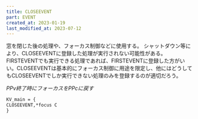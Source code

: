 ```yaml
---
title: CLOSEEVENT
part: EVENT
created_at: 2023-01-19
last_modified_at: 2023-07-12
---
```

窓を閉じた後の処理や、フォーカス制御などに使用する。
シャットダウン等により、CLOSEEVENTに登録した処理が実行されない可能性がある。FIRSTEVENTでも実行できる処理であれば、FIRSTEVENTに登録した方がいい。CLOSEEVENTは基本的にフォーカス制御に用途を限定し、他にはどうしてもCLOSEEVENTでしか実行できない処理のみを登録するのが適切だろう。

_PPv終了時にフォーカスをPPcに戻す_

```tex
KV_main = {
CLOSEEVENT,*focus C
}
```
